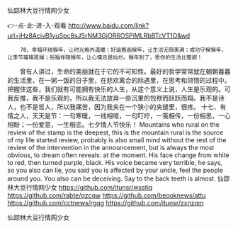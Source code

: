 
仙踪林大豆行情网少女




👉-点-此-进-入-观看  http://www.baidu.com/link?url=jHz8AcivB1yuSpc8sJSrNM3GjOR6OSPiMLRbBTcVT1O&wd




		78、幸福环绕猴年，让时光格外温暖；好运邂逅猴年，让生活无限美满；成功守候猴年，让季节璀璨斑斓；祝福伴随猴年，让心情总是灿烂。猴年到了，愿你的生活比蜜甜！
　　曾有人讲过，生命的美丽就在于它的不可知性。最好的哲学常常就在朝朝暮暮的生活里，在一粥一饭的日子里，在悲欢离合的际遇里，在思考和领悟的过程中。把握住这些，我们就有可能拥有快乐的人生，从这个意义上说，人生是乐观的。可我反推，我不是乐观的，所以我无法放弃一些沉重的包袱而跃跃而翔。我不是诗人，也不是哲人，所以我痛苦，因为我夹在一个狭小的夹缝里，很疼。
	十七、有情之人，天天是节：一句寒暖，一线相喧，一句叮咛，一笺相传，一份相思，一心相盼；一份爱意，一生相恋。七夕情人节快乐！
Mountains who rural on the review of the stamp is the deepest, this is the mountain rural is the source of my life started review, probably is also small mind without the rest of the review of the intervention in the announcement, but is always the most obvious, to dream often reveals: at the moment.
His face change from white to red, then turned purple, black.
His voice became very terrible, he says, so you also can lie, you said you is affected by your uncle, feel the people around you.
You also can be deceiving.
Say to the back teeth is almost.
仙踪林大豆行情网少女 https://github.com/itunsr/wsstiq
https://github.com/rabte/qzcqw
https://github.com/beooknews/attu
https://github.com/cctnews/rgqg
https://github.com/itunsr/zxnzqm





仙踪林大豆行情网少女
